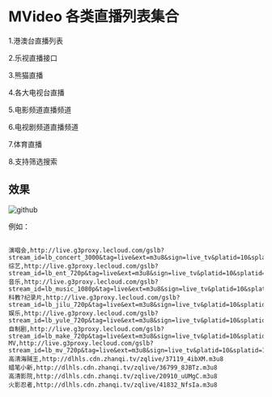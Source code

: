 # MVideo 各类直播列表集合



1.港澳台直播列表

2.乐视直播接口

3.熊猫直播

4.各大电视台直播

5.电影频道直播频道

6.电视剧频道直播频道

7.体育直播

8.支持筛选搜索


效果
----

![github](https://github.com/lihongli528628/MVideo/blob/master/ScreenSpot/animal.gif "github")  



例如：

```objc

演唱会,http://live.g3proxy.lecloud.com/gslb?stream_id=lb_concert_3000&tag=live&ext=m3u8&sign=live_tv&platid=10&splatid=1009&format=letv&expect=1
综艺,http://live.g3proxy.lecloud.com/gslb?stream_id=lb_ent_720p&tag=live&ext=m3u8&sign=live_tv&platid=10&splatid=1009&format=letv&expect=1
音乐,http://live.g3proxy.lecloud.com/gslb?stream_id=lb_music_1080p&tag=live&ext=m3u8&sign=live_tv&platid=10&splatid=1009&format=letv&expect=1
科教?纪录片,http://live.g3proxy.lecloud.com/gslb?stream_id=lb_jilu_720p&tag=live&ext=m3u8&sign=live_tv&platid=10&splatid=1009&format=letv&expect=1
娱乐,http://live.g3proxy.lecloud.com/gslb?stream_id=lb_yule_720p&tag=live&ext=m3u8&sign=live_tv&platid=10&splatid=1009&format=letv&expect=1
自制剧,http://live.g3proxy.lecloud.com/gslb?stream_id=lb_make_720p&tag=live&ext=m3u8&sign=live_tv&platid=10&splatid=1009&format=letv&expect=1
MV,http://live.g3proxy.lecloud.com/gslb?stream_id=lb_mv_720p&tag=live&ext=m3u8&sign=live_tv&platid=10&splatid=1009&format=letv&expect=1
高清海贼王,http://dlhls.cdn.zhanqi.tv/zqlive/37119_4ibXM.m3u8
蜡笔小新,http://dlhls.cdn.zhanqi.tv/zqlive/36799_8JBTz.m3u8
高清影院,http://dlhls.cdn.zhanqi.tv/zqlive/20910_uUMgC.m3u8
火影忍者,http://dlhls.cdn.zhanqi.tv/zqlive/41832_NfsIa.m3u8

```

